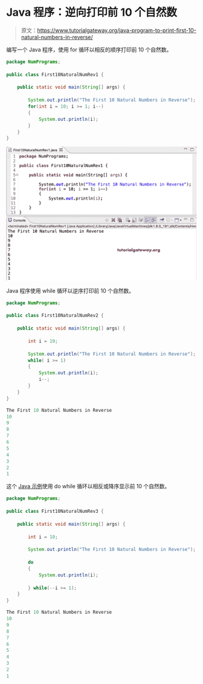 # Java 程序：逆向打印前 10 个自然数

> 原文：<https://www.tutorialgateway.org/java-program-to-print-first-10-natural-numbers-in-reverse/>

编写一个 Java 程序，使用 for 循环以相反的顺序打印前 10 个自然数。

```java
package NumPrograms;

public class First10NaturalNumRev1 {

	public static void main(String[] args) {

		System.out.println("The First 10 Natural Numbers in Reverse");
		for(int i = 10; i >= 1; i--) 
		{
			System.out.println(i);
		}
	}
}
```

![Java Program to Print First 10 Natural Numbers in Reverse](img/0e747ab5a6c8e6985d8de55125c06bfa.png)

Java 程序使用 while 循环以逆序打印前 10 个自然数。

```java
package NumPrograms;

public class First10NaturalNumRev2 {

	public static void main(String[] args) {

		int i = 10;

		System.out.println("The First 10 Natural Numbers in Reverse");
		while( i >= 1) 
		{
			System.out.println(i);
			i--;
		}
	}
}
```

```java
The First 10 Natural Numbers in Reverse
10
9
8
7
6
5
4
3
2
1
```

这个 [Java 示例](https://www.tutorialgateway.org/learn-java-programs/)使用 do while 循环以相反或降序显示前 10 个自然数。

```java
package NumPrograms;

public class First10NaturalNumRev3 {

	public static void main(String[] args) {

		int i = 10;

		System.out.println("The First 10 Natural Numbers in Reverse");

		do 
		{
			System.out.println(i);

		} while(--i >= 1);
	}
}
```

```java
The First 10 Natural Numbers in Reverse
10
9
8
7
6
5
4
3
2
1
```